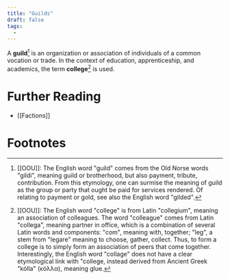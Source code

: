 ```yaml
---
title: "Guilds"
draft: false
tags:
  - 
---
```


A **guild**[^gui] is an organization or association of individuals of a common vocation or trade. In the context of education, apprenticeship, and academics, the term **college**[^col] is used.

# Further Reading
- [[Factions]]

# Footnotes
[^gui]: [[OOU]]: The English word "guild" comes from the Old Norse words "gildi", meaning guild or brotherhood, but also payment, tribute, contribution. From this etymology, one can surmise the meaning of guild as the group or party that ought be paid for services rendered. Of relating to payment or gold, see also the English word "gilded".

[^col]: [[OOU]]: The English word "college" is from Latin "collegium", meaning an association of colleagues. The word "colleague" comes from Latin "collega", meaning partner in office, which is a combination of several Latin words and components: "com", meaning with, together; "leg", a stem from "legare" meaning to choose, gather, collect. Thus, to form a college is to simply form an association of peers that come together. Interestingly, the English word "collage" does not have a clear  etymological link with "college, instead derived from Ancient Greek "kólla" (κόλλα), meaning glue.